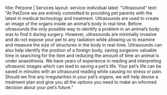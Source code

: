 title: Petzone | Services
layout: service-individual
label: "Ultrasound"
text: "At PetZone we are entirely committed to providing pet parents with the latest in medical technology and treatment. Ultrasounds are used to create an image of the organs inside an animal’s body in real time. Before ultrasounds the only possible way to identify a problem in an animal’s body was to find it during surgery. However, ultrasounds are minimally invasive and do not expose your pet to any radiation while allowing us to examine and measure the size of structures in the body in real-time. Ultrasounds can also help identify the position of a foreign body, saving surgeons valuable time in searching for the item and reducing the amount of time an animal is under anaesthesia. We have years of experience in reading and interpreting ultrasonic images which can lead to saving a pet’s life. Your pet’s life can be saved in minutes with an ultrasound reading while causing no stress or pain. Should we fine any irregularities in your pet’s organs, we will help devise a treatment plan and give you all the options you need to make an informed decision about your pet’s future."